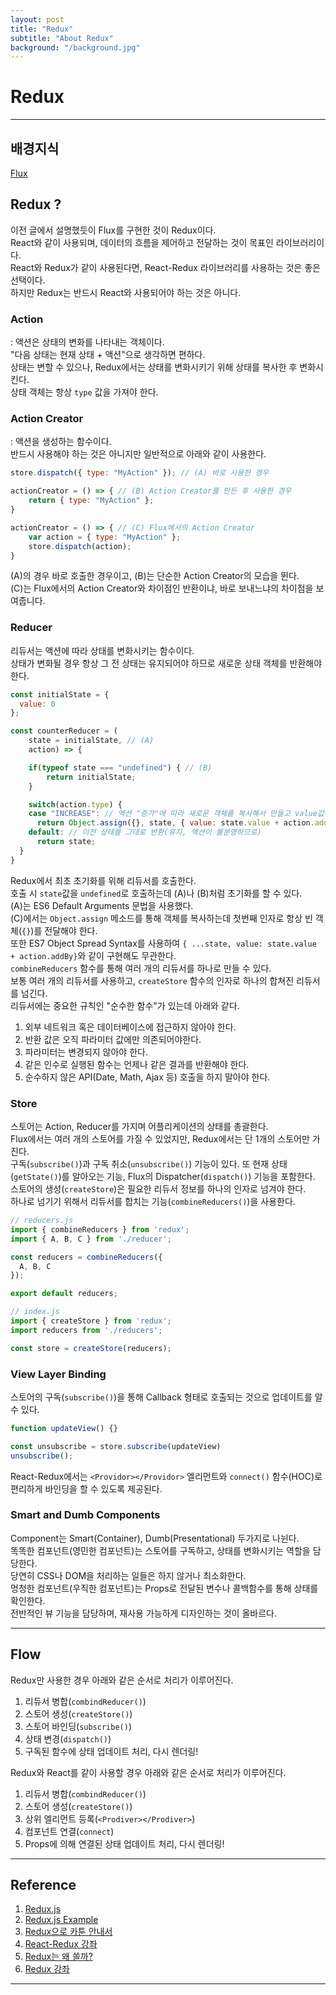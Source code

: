 ```yaml
---
layout: post
title: "Redux"
subtitle: "About Redux"
background: "/background.jpg"
---
```


# Redux

***

## 배경지식
[Flux](_posts/2018-11-19-Flux.md)


## Redux ?
이전 글에서 설명했듯이 Flux를 구현한 것이 Redux이다.  
React와 같이 사용되며, 데이터의 흐름을 제어하고 전달하는 것이 목표인 라이브러리이다.  
React와 Redux가 같이 사용된다면, React-Redux 라이브러리를 사용하는 것은 좋은 선택이다.  
하지만 Redux는 반드시 React와 사용되어야 하는 것은 아니다.  

### Action  
: 액션은 상태의 변화를 나타내는 객체이다.  
"다음 상태는 현재 상태 + 액션"으로 생각하면 편하다.  
상태는 변할 수 있으나, Redux에서는 상태를 변화시키기 위해 상태를 복사한 후 변화시킨다.  
상태 객체는 항상 `type` 값을 가져야 한다.  

### Action Creator  
: 액션을 생성하는 함수이다.  
반드시 사용해야 하는 것은 아니지만 일반적으로 아래와 같이 사용한다.  
```javascript
store.dispatch({ type: "MyAction" }); // (A) 바로 사용한 경우

actionCreator = () => { // (B) Action Creator를 만든 후 사용한 경우
    return { type: "MyAction" };
}

actionCreator = () => { // (C) Flux에서의 Action Creator
    var action = { type: "MyAction" };
    store.dispatch(action);
}
```
(A)의 경우 바로 호출한 경우이고, (B)는 단순한 Action Creator의 모습을 뛴다.  
(C)는 Flux에서의 Action Creator와 차이점인 반환이냐, 바로 보내느냐의 차이점을 보여줍니다.  

### Reducer
리듀서는 액션에 따라 상태를 변화시키는 함수이다.  
상태가 변화될 경우 항상 그 전 상태는 유지되어야 하므로 새로운 상태 객체를 반환해야 한다.  
```javascript
const initialState = {
  value: 0
};

const counterReducer = (
    state = initialState, // (A)
    action) => {

    if(typeof state === "undefined") { // (B)
        return initialState;
    }

    switch(action.type) {
    case "INCREASE": // 액션 "증가"에 따라 새로운 객체를 복사해서 만들고 value값에 addBy만큼 더한다
      return Object.assign({}, state, { value: state.value + action.addBy }); // (C)
    default: // 이전 상태를 그대로 반환(유지, 액션이 불분명하므로)
      return state;
  }
}
```  
Redux에서 최초 초기화를 위해 리듀서를 호출한다.  
호출 시 `state`값을 `undefined`로 호출하는데 (A)나 (B)처럼 초기화를 할 수 있다.  
(A)는 ES6 Default Arguments 문법을 사용했다.  
(C)에서는 `Object.assign` 메소드를 통해 객체를 복사하는데 첫번째 인자로 항상 빈 객체(`{}`)를 전달해야 한다.  
또한 ES7 Object Spread Syntax를 사용하여 `{ ...state, value: state.value + action.addBy}`와 같이 구현해도 무관한다.  
`combineReducers` 함수를 통해 여러 개의 리듀서를 하나로 만들 수 있다.  
보통 여러 개의 리듀서를 사용하고, `createStore` 함수의 인자로 하나의 합쳐진 리듀서를 넘긴다.  
리듀서에는 중요한 규칙인 "순수한 함수"가 있는데 아래와 같다.  
1. 외부 네트워크 혹은 데이터베이스에 접근하지 않아야 한다.  
2. 반환 값은 오직 파라미터 값에만 의존되어야한다.  
3. 파라미터는 변경되지 않아야 한다.  
4. 같은 인수로 실행된 함수는 언제나 같은 결과를 반환해야 한다.  
5. 순수하지 않은 API(Date, Math, Ajax 등) 호출을 하지 말아야 한다.  

### Store
스토어는 Action, Reducer를 가지며 어플리케이션의 상태를 총괄한다.  
Flux에서는 여러 개의 스토어를 가질 수 있었지만, Redux에서는 단 1개의 스토어만 가진다.  
구독(`subscribe()`)과 구독 취소(`unsubscribe()`) 기능이 있다. 
또 현재 상태(`getState()`)를 알아오는 기능, Flux의 Dispatcher(`dispatch()`) 기능을 포함한다.  
스토어의 생성(`createStore`)은 필요한 리듀서 정보를 하나의 인자로 넘겨야 한다.  
하나로 넘기기 위해서 리듀서를 합치는 기능(`combineReducers()`)을 사용한다.  
```javascript
// reducers.js
import { combineReducers } from 'redux';
import { A, B, C } from './reducer';

const reducers = combineReducers({
  A, B, C
});

export default reducers;

// index.js
import { createStore } from 'redux';
import reducers from './reducers';

const store = createStore(reducers);
```  

### View Layer Binding  
스토어의 구독(`subscribe()`)을 통해 Callback 형태로 호출되는 것으로 업데이트를 알 수 있다.  
```javascript
function updateView() {}

const unsubscribe = store.subscribe(updateView)
unsubscribe();
```  
React-Redux에서는 `<Providor></Providor>` 엘리먼트와 `connect()` 함수(HOC)로 편리하게 바인딩을 할 수 있도록 제공된다.  

### Smart and Dumb Components  
Component는 Smart(Container), Dumb(Presentational) 두가지로 나뉜다.  
똑똑한 컴포넌트(영민한 컴포넌트)는 스토어를 구독하고, 상태를 변화시키는 역할을 담당한다.  
당연히 CSS나 DOM을 처리하는 일들은 하지 않거나 최소화한다.  
멍청한 컴포넌트(우직한 컴포넌트)는 Props로 전달된 변수나 콜백함수를 통해 상태를 확인한다.  
전반적인 뷰 기능을 담당하며, 재사용 가능하게 디자인하는 것이 올바르다.  

***

## Flow  
Redux만 사용한 경우 아래와 같은 순서로 처리가 이루어진다.  
1. 리듀서 병합(`combindReducer()`)  
2. 스토어 생성(`createStore()`)
3. 스토어 바인딩(`subscribe()`)
4. 상태 변경(`dispatch()`)
5. 구독된 함수에 상태 업데이트 처리, 다시 렌더링!

Redux와 React를 같이 사용할 경우 아래와 같은 순서로 처리가 이루어진다.  
1. 리듀서 병합(`combindReducer()`)  
2. 스토어 생성(`createStore()`)
3. 상위 엘리먼트 등록(`<Prodiver></Prodiver>`)
4. 컴포넌트 연결(`connect`)
5. Props에 의해 연결된 상태 업데이트 처리, 다시 렌더링!
***

## Reference
1. [Redux.js](https://redux.js.org/)
2. [Redux.js Example](https://github.com/reduxjs/redux/tree/master/examples)
3. [Redux으로 카툰 안내서](https://bestalign.github.io/2015/10/26/cartoon-intro-to-redux/)  
4. [React-Redux 강좌](https://velopert.com/1266)  
5. [Redux는 왜 쓸까?](https://velopert.com/3528)
6. [Redux 강좌](https://deminoth.github.io/redux/)

***
